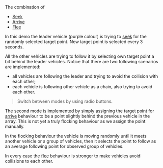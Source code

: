 The combination of 

- [Seek](http://www.red3d.com/cwr/steer/SeekFlee.html)
- [Arrive](http://www.red3d.com/cwr/steer/Arrival.html)
- [Flee](http://www.red3d.com/cwr/steer/SeekFlee.html)

In this demo the leader vehicle <span class="purple">(purple colour)</span> is trying to [seek](http://www.red3d.com/cwr/steer/SeekFlee.html) for the randomly selected target point. New target point is selected every 3 seconds.

All the other vehicles are trying to follow it by selecting own target point a bit behind the leader vehicles. Notice that there are two following scenarios are implemented:

- all vehicles are following the leader and trying to avoid the collision with each other;
- each vehicle is following other vehicle as a chain, also trying to avoid each other.

> Switch between modes by using radio buttons.

The second mode is implemented by simply assigning the target point for [arrive](http://www.red3d.com/cwr/steer/Arrival.html) behaviour to be a point slightly behind the previous vehicle in the array. This is not yet a truly flocking behaviour as we assign the point manually.

In the flocking behaviour the vehicle is moving randomly until it meets another vehicle or a group of vehicles, then it selects the point to follow as an average following point for observed group of vehicles.

In every case the [flee](http://www.red3d.com/cwr/steer/SeekFlee.html) behaviour is stronger to make vehicles avoid collisions to each other.